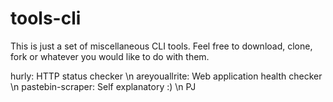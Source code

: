 tools-cli
=========

This is just a set of miscellaneous CLI tools. Feel free to download, clone, fork or whatever you would like to do with them.

hurly: HTTP status checker
\n
areyouallrite: Web application health checker
\n
pastebin-scraper: Self explanatory :)
\n
PJ

